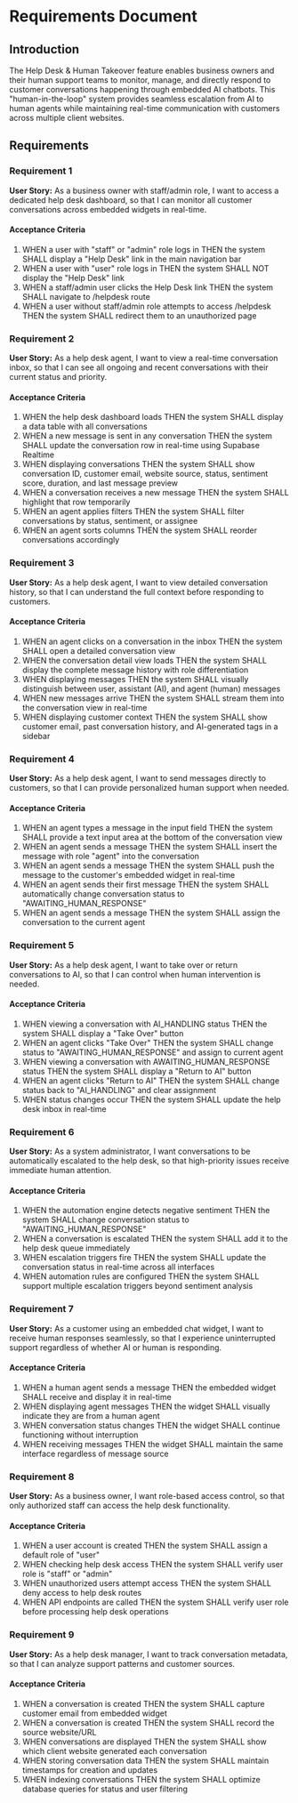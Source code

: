 # Requirements Document

## Introduction

The Help Desk & Human Takeover feature enables business owners and their human support teams to monitor, manage, and directly respond to customer conversations happening through embedded AI chatbots. This "human-in-the-loop" system provides seamless escalation from AI to human agents while maintaining real-time communication with customers across multiple client websites.

## Requirements

### Requirement 1

**User Story:** As a business owner with staff/admin role, I want to access a dedicated help desk dashboard, so that I can monitor all customer conversations across embedded widgets in real-time.

#### Acceptance Criteria

1. WHEN a user with "staff" or "admin" role logs in THEN the system SHALL display a "Help Desk" link in the main navigation bar
2. WHEN a user with "user" role logs in THEN the system SHALL NOT display the "Help Desk" link
3. WHEN a staff/admin user clicks the Help Desk link THEN the system SHALL navigate to /helpdesk route
4. WHEN a user without staff/admin role attempts to access /helpdesk THEN the system SHALL redirect them to an unauthorized page

### Requirement 2

**User Story:** As a help desk agent, I want to view a real-time conversation inbox, so that I can see all ongoing and recent conversations with their current status and priority.

#### Acceptance Criteria

1. WHEN the help desk dashboard loads THEN the system SHALL display a data table with all conversations
2. WHEN a new message is sent in any conversation THEN the system SHALL update the conversation row in real-time using Supabase Realtime
3. WHEN displaying conversations THEN the system SHALL show conversation ID, customer email, website source, status, sentiment score, duration, and last message preview
4. WHEN a conversation receives a new message THEN the system SHALL highlight that row temporarily
5. WHEN an agent applies filters THEN the system SHALL filter conversations by status, sentiment, or assignee
6. WHEN an agent sorts columns THEN the system SHALL reorder conversations accordingly

### Requirement 3

**User Story:** As a help desk agent, I want to view detailed conversation history, so that I can understand the full context before responding to customers.

#### Acceptance Criteria

1. WHEN an agent clicks on a conversation in the inbox THEN the system SHALL open a detailed conversation view
2. WHEN the conversation detail view loads THEN the system SHALL display the complete message history with role differentiation
3. WHEN displaying messages THEN the system SHALL visually distinguish between user, assistant (AI), and agent (human) messages
4. WHEN new messages arrive THEN the system SHALL stream them into the conversation view in real-time
5. WHEN displaying customer context THEN the system SHALL show customer email, past conversation history, and AI-generated tags in a sidebar

### Requirement 4

**User Story:** As a help desk agent, I want to send messages directly to customers, so that I can provide personalized human support when needed.

#### Acceptance Criteria

1. WHEN an agent types a message in the input field THEN the system SHALL provide a text input area at the bottom of the conversation view
2. WHEN an agent sends a message THEN the system SHALL insert the message with role "agent" into the conversation
3. WHEN an agent sends a message THEN the system SHALL push the message to the customer's embedded widget in real-time
4. WHEN an agent sends their first message THEN the system SHALL automatically change conversation status to "AWAITING_HUMAN_RESPONSE"
5. WHEN an agent sends a message THEN the system SHALL assign the conversation to the current agent

### Requirement 5

**User Story:** As a help desk agent, I want to take over or return conversations to AI, so that I can control when human intervention is needed.

#### Acceptance Criteria

1. WHEN viewing a conversation with AI_HANDLING status THEN the system SHALL display a "Take Over" button
2. WHEN an agent clicks "Take Over" THEN the system SHALL change status to "AWAITING_HUMAN_RESPONSE" and assign to current agent
3. WHEN viewing a conversation with AWAITING_HUMAN_RESPONSE status THEN the system SHALL display a "Return to AI" button
4. WHEN an agent clicks "Return to AI" THEN the system SHALL change status back to "AI_HANDLING" and clear assignment
5. WHEN status changes occur THEN the system SHALL update the help desk inbox in real-time

### Requirement 6

**User Story:** As a system administrator, I want conversations to be automatically escalated to the help desk, so that high-priority issues receive immediate human attention.

#### Acceptance Criteria

1. WHEN the automation engine detects negative sentiment THEN the system SHALL change conversation status to "AWAITING_HUMAN_RESPONSE"
2. WHEN a conversation is escalated THEN the system SHALL add it to the help desk queue immediately
3. WHEN escalation triggers fire THEN the system SHALL update the conversation status in real-time across all interfaces
4. WHEN automation rules are configured THEN the system SHALL support multiple escalation triggers beyond sentiment analysis

### Requirement 7

**User Story:** As a customer using an embedded chat widget, I want to receive human responses seamlessly, so that I experience uninterrupted support regardless of whether AI or human is responding.

#### Acceptance Criteria

1. WHEN a human agent sends a message THEN the embedded widget SHALL receive and display it in real-time
2. WHEN displaying agent messages THEN the widget SHALL visually indicate they are from a human agent
3. WHEN conversation status changes THEN the widget SHALL continue functioning without interruption
4. WHEN receiving messages THEN the widget SHALL maintain the same interface regardless of message source

### Requirement 8

**User Story:** As a business owner, I want role-based access control, so that only authorized staff can access the help desk functionality.

#### Acceptance Criteria

1. WHEN a user account is created THEN the system SHALL assign a default role of "user"
2. WHEN checking help desk access THEN the system SHALL verify user role is "staff" or "admin"
3. WHEN unauthorized users attempt access THEN the system SHALL deny access to help desk routes
4. WHEN API endpoints are called THEN the system SHALL verify user role before processing help desk operations

### Requirement 9

**User Story:** As a help desk manager, I want to track conversation metadata, so that I can analyze support patterns and customer sources.

#### Acceptance Criteria

1. WHEN a conversation is created THEN the system SHALL capture customer email from embedded widget
2. WHEN a conversation is created THEN the system SHALL record the source website/URL
3. WHEN conversations are displayed THEN the system SHALL show which client website generated each conversation
4. WHEN storing conversation data THEN the system SHALL maintain timestamps for creation and updates
5. WHEN indexing conversations THEN the system SHALL optimize database queries for status and user filtering